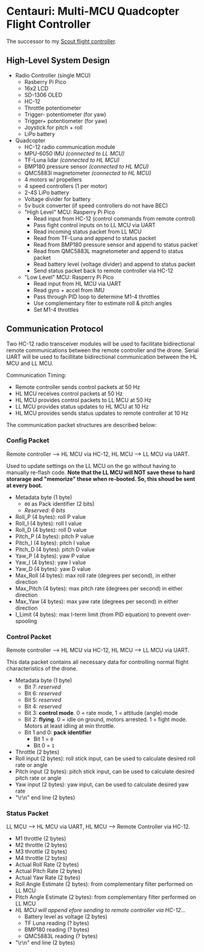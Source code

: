 # Centauri: Multi-MCU Quadcopter Flight Controller
The successor to my [Scout flight controller](https://github.com/TimHanewich/scout).

## High-Level System Design
- Radio Controller (single MCU)
    - Rasberry Pi Pico
    - 16x2 LCD
    - SD-1306 OLED
    - HC-12
    - Throttle potentiometer
    - Trigger- potentiometer (for yaw)
    - Trigger+ potentiometer (for yaw)
    - Joystick for pitch + roll
    - LiPo battery
- Quadcopter
    - HC-12 radio communication module
    - MPU-6050 IMU *(connected to LL MCU)*
    - TF-Luna lidar *(connected to HL MCU)*
    - BMP180 pressure sensor *(connected to HL MCU)*
    - QMC5883l magnetometer *(connected to HL MCU)*
    - 4 motors w/ propellers
    - 4 speed controllers (1 per motor)
    - 2-4S LiPo battery
    - Voltage divider for battery
    - 5v buck converter (if speed controllers do not have BEC)
    - "High Level" MCU: Rasperry Pi Pico
        - Read input from HC-12 (control commands from remote control)
        - Pass fight control inputs on to LL MCU via UART
        - Read incoming status packet from LL MCU
        - Read from TF-Luna and append to status packet
        - Read from BMP180 pressure sensor and append to status packet
        - Read from QMC5883L magnetometer and append to status packet
        - Read battery level (voltage divider) and append to status packet
        - Send status packet back to remote controller via HC-12
    - "Low Level" MCU: Rasperry Pi Pico
        - Read input from HL MCU via UART
        - Read gyro + accel from IMU
        - Pass through PID loop to determine M1-4 throttles
        - Use complementary fiter to estimate roll & pitch angles
        - Set M1-4 throttles

## Communication Protocol
Two HC-12 radio transceiver modules will be used to facilitate bidirectional remote communications between the remote controller and the drone. Serial UART will be used to facillitate bidirectional communication between the HL MCU and LL MCU.

Communication Timing:
- Remote controller sends control packets at 50 Hz
- HL MCU receives control packets at 50 Hz
- HL MCU provides control packets to LL MCU at 50 Hz
- LL MCU provides status updates to HL MCU at 10 Hz
- HL MCU provides sends status updates to remote controller at 10 Hz

The communication packet structures are described below:

### Config Packet
Remote controller --> HL MCU via HC-12, HL MCU --> LL MCU via UART.

Used to update settings on the LL MCU on the go without having to manually re-flash code. **Note that the LL MCU will NOT save these to hard storarage and "memorize" these when re-booted. So, this shoud be sent at every boot.**

- Metadata byte (1 byte)
    - `00` as Pack identifier (2 bits)
    - *Reserved: 6 bits*
- Roll_P (4 bytes): roll P value
- Roll_I (4 bytes): roll I value
- Roll_D (4 bytes): roll D value
- Pitch_P (4 bytes): pitch P value
- Pitch_I (4 bytes): pitch I value
- Pitch_D (4 bytes): pitch D value
- Yaw_P (4 bytes): yaw P value
- Yaw_I (4 bytes): yaw I value
- Yaw_D (4 bytes): yaw D value    
- Max_Roll (4 bytes): max roll rate (degrees per second), in either direction
- Max_Pitch (4 bytes): max pitch rate (degrees per second) in either direction
- Max_Yaw (4 bytes): max yaw rate (degrees per second) in either direction
- I_Limit (4 bytes): max I-term limit (from PID equation) to prevent over-spooling    

### Control Packet
Remote controller --> HL MCU via HC-12, HL MCU --> LL MCU via UART.

This data packet contains all necessary data for controlling normal flight characteristics of the drone.

- Metadata byte (1 byte)
    - Bit 7: *reserved*
    - Bit 6: *reserved*
    - Bit 5: *reserved*
    - Bit 4: *reserved*
    - Bit 3: **control mode**. 0 = rate mode, 1 = attitude (angle) mode
    - Bit 2: **flying**. 0 = idle on ground, motors arrested. 1 = fight mode. Motors at least idling at min throttle.
    - Bit 1 and 0: **pack identifier**
        - Bit 1 = `0`
        - Bit 0 = `1`
- Throttle (2 bytes)
- Roll input (2 bytes): roll stick input, can be used to calculate desired roll rate or angle
- Pitch input (2 bytes): pitch stick input, can be used to calculate desired pitch rate or angle
- Yaw input (2 bytes): yaw input, can be used to calculate desired yaw rate
- "\r\n" end line (2 bytes)

###  Status Packet
LL MCU --> HL MCU via UART, HL MCU --> Remote Controller via HC-12.

- M1 throttle (2 bytes)
- M2 throttle (2 bytes)
- M3 throttle (2 bytes)
- M4 throttle (2 bytes)
- Actual Roll Rate (2 bytes)
- Actual Pitch Rate (2 bytes)
- Actual Yaw Rate (2 bytes)
- Roll Angle Estimate (2 bytes): from complementary filter performed on LL MCU
- Pitch Angle Estimate (2 bytes): from complementary filter performed on LL MCU
- *HL MCU will append efore sending to remote controller via HC-12...*
    - Battery level as voltage (2 bytes)
    - TF Luna reading (? bytes)
    - BMP180 reading (? bytes)
    - QMC5883L reading (? bytes)
- "\r\n" end line (2 bytes)